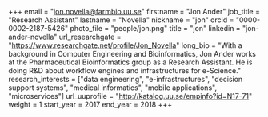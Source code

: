 +++
email = "jon.novella@farmbio.uu.se"
firstname = "Jon Ander"
job_title = "Research Assistant"
lastname = "Novella"
nickname = "jon"
orcid = "0000-0002-2187-5426"
photo_file = "people/jon.png"
title = "jon"
linkedin = "jon-ander-novella"
url_researchgate = "https://www.researchgate.net/profile/Jon_Novella"
long_bio = "With a background in Computer Engineering and Bioinformatics, Jon Ander works at the Pharmaceutical Bioinformatics group as a Research Assistant. He is doing R&D about workflow engines and infrastructures for e-Science."
research_interests = ["data engineering", "e-infrastructures", "decision support systems", "medical informatics", "mobile applications", "microservices"]
url_uuprofile = "http://katalog.uu.se/empinfo?id=N17-71"
weight = 1
start_year = 2017
end_year = 2018
+++
